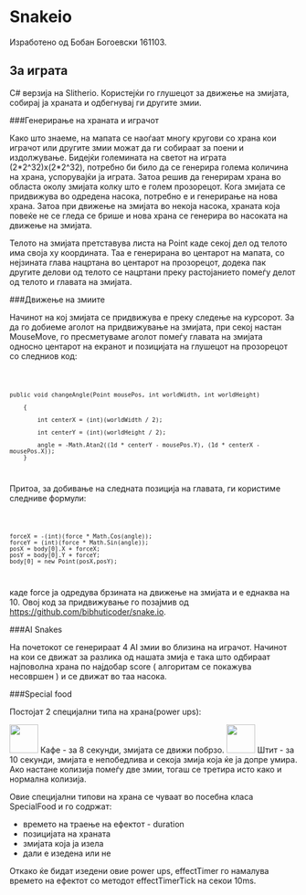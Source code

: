 # Snakeio
Изработено од Бобан Богоевски 161103.

## За играта
C# верзија на Slitherio. Користејќи го глушецот за движење на змијата, собирај ја храната и одбегнувај ги другите змии. 

###Генерирање на храната и играчот

Како што знаеме, на мапата се наоѓаат многу кругови со храна кои играчот или другите змии можат да ги собираат за поени и издолжување. Бидејќи големината на светот на играта (2\*2^32)x(2\*2^32), потребно би било да се генерира голема количина на храна, успорувајќи ја играта. Затоа решив да генерирам храна во областа околу змијата колку што е голем прозорецот. Кога змијата се придвижува во одредена насока, потребно е и генерирање на нова храна. Затоа при движење на змијата во некоја насока, храната која повеќе не се гледа се брише и нова храна се генерира во насоката на движење на змијата.

Телото на змијата претставува листа на Point каде секој дел од телото има своја xy координата. Таа е генерирана во центарот на мапата, со нејзината глава нацртана во центарот на прозорецот, додека пак другите делови од телото се нацртани преку растојанието помеѓу делот од телото и главата на змијата.

###Движење на змиите

Начинот на кој змијата се придвижува е преку следење на курсорот. За да го добиеме аголот на придвижување на змијата, при секој настан MouseMove, го пресметуваме аголот помеѓу главата на змијата односно центарот на екранот и позицијата на глушецот на прозорецот со следниов код:

<code>	

	public void changeAngle(Point mousePos, int worldWidth, int worldHeight)
		
		{
	
			int centerX = (int)(worldWidth / 2);
	
			int centerY = (int)(worldHeight / 2);
	
			angle = -Math.Atan2((1d * centerY - mousePos.Y), (1d * centerX - mousePos.X));
		}
</code>		


Притоа, за добивање на следната позиција на главата, ги користиме следниве формули:

<code>

	forceX = -(int)(force * Math.Cos(angle));
	forceY = (int)(force * Math.Sin(angle));
	posX = body[0].X + forceX;
	posY = body[0].Y + forceY;
	body[0] = new Point(posX,posY);
</code>

каде force ја одредува брзината на движење на змијата и е еднаква на 10. Овој код за придвижување го позајмив од https://github.com/bibhuticoder/snake.io.

###AI Snakes

На почетокот се генерираат 4 AI змии во близина на играчот. Начинот на кои се движат за разлика од нашата змија е така што одбираат најповолна храна по најдобар score ( алгоритам се покажува несовршен ) и се движат во таа насока.


###Special food

Постојат 2 специјални типа на храна(power ups):


<img src="https://i.imgur.com/P10RfmS.png" style="width:50px;"> 
Кафе - за 8 секунди, змијата се движи побрзо.

<img src="https://i.imgur.com/B3piYBp.png" style="width:50px;"> 
Штит - за 10 секунди, змијата е непобедлива и секоја змија која ќе ја допре умира. Ако настане колизија помеѓу две змии, тогаш се третира исто како и нормална колизија.

Овие специјални типови на храна се чуваат во посебна класа SpecialFood и го содржат:
* времето на траење на ефектот - duration
* позицијата на храната
* змијата која ја изела
* дали е изедена или не

Откако ќе бидат изедени овие power ups, effectTimer го намалува времето на ефектот со методот effectTimerTick на секои 10ms.




